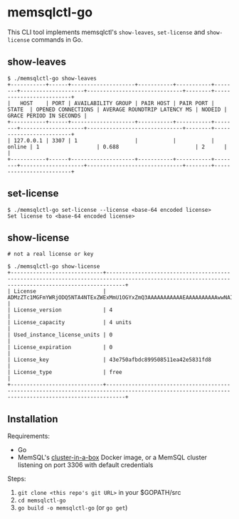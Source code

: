 # memsqlctl-go

This CLI tool implements  memsqlctl's `show-leaves`, `set-license` and `show-license` commands in Go.

## show-leaves
```
$ ./memsqlctl-go show-leaves
+-----------+------+--------------------+-----------+-----------+--------+--------------------+------------------------------+--------+-------------------------+
|   HOST    | PORT | AVAILABILITY GROUP | PAIR HOST | PAIR PORT | STATE  | OPENED CONNECTIONS | AVERAGE ROUNDTRIP LATENCY MS | NODEID | GRACE PERIOD IN SECONDS |
+-----------+------+--------------------+-----------+-----------+--------+--------------------+------------------------------+--------+-------------------------+
| 127.0.0.1 | 3307 | 1                  |           |           | online | 1                  | 0.688                        | 2      |                         |
+-----------+------+--------------------+-----------+-----------+--------+--------------------+------------------------------+--------+-------------------------+
```

## set-license
```
$ ./memsqlctl-go set-license --license <base-64 encoded license>
Set license to <base-64 encoded license>
```

## show-license
```
# not a real license or key

$ ./memsqlctl-go show-license
+-----------------------------+--------------------------------------------------------------------------------------------------------------------------------------------------+
| License                     | ADMzZTc1MGFmYWRjODQ5NTA4NTExZWExMmU1OGYxZmQ3AAAAAAAAAAAEAAAAAAAAAAwwNAIYY27TF54sauDgqbA6hjoiRVZ0R8OVqxxHAhj80+jaNUMLl8MZ/PLYgbQiFk7Ahe3cMZoAAA== |
| License_version             | 4                                                                                                                                                |
| License_capacity            | 4 units                                                                                                                                          |
| Used_instance_license_units | 0                                                                                                                                                |
| License_expiration          | 0                                                                                                                                                |
| License_key                 | 43e750afbdc899508511ea42e5831fd8                                                                                                                 |
| License_type                | free                                                                                                                                             |
+-----------------------------+--------------------------------------------------------------------------------------------------------------------------------------------------+
```

## Installation

Requirements:

- Go
- MemSQL's [cluster-in-a-box](https://hub.docker.com/r/memsql/cluster-in-a-box) Docker image, or a MemSQL cluster listening on port 3306 with default credentials

Steps:

1. `git clone <this repo's git URL>` in your $GOPATH/src
2. `cd memsqlctl-go`
3. `go build -o memsqlctl-go` (or `go get`)
